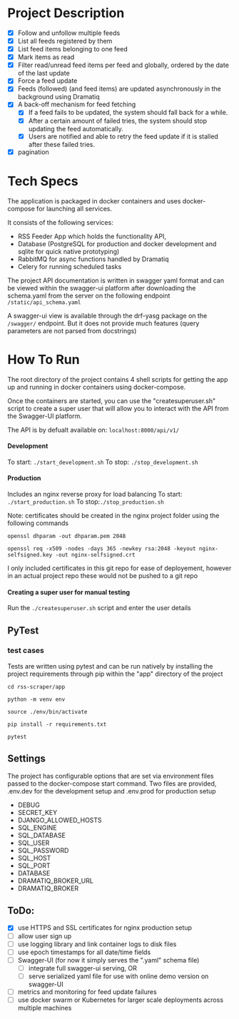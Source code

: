 # Project Description

- [x] Follow and unfollow multiple feeds
- [x] List all feeds registered by them
- [x] List feed items belonging to one feed
- [x] Mark items as read
- [x] Filter read/unread feed items per feed and globally, ordered by the date of the last update
- [x] Force a feed update
- [x] Feeds (followed) (and feed items) are updated asynchronously in the background using Dramatiq
- [x] A back-off mechanism for feed fetching
	- [x] If a feed fails to be updated, the system should fall back for a while.
	- [x] After a certain amount of failed tries, the system should stop updating the feed automatically.
	- [x] Users are notified and able to retry the feed update if it is stalled after these failed tries.
- [x] pagination

# Tech Specs

The application is packaged in docker containers and uses docker-compose for launching all services.

It consists of the following services:
- RSS Feeder App which holds the functionality API,
- Database (PostgreSQL for production and docker development and sqlite for quick native prototyping)
- RabbitMQ  for async functions handled by Dramatiq
- Celery for running scheduled tasks 

The project API documentation is written in swagger yaml format and can be viewed within the swagger-ui platform after downloading the schema.yaml from the server on the following endpoint `/static/api_schema.yaml` 

A swagger-ui view is available through the drf-yasg package on the `/swagger/` endpoint. But it does not provide much features (query parameters are not parsed from docstrings) 

# How To Run

The root directory of the project contains 4 shell scripts for getting the app up and running in docker containers using docker-compose. 

Once the containers are started, you can use the "createsuperuser.sh" script to create a super user that will allow you to interact with the API from the Swagger-UI platform.

The API is by defualt available on: `localhost:8000/api/v1/`

#### Development
To start: `./start_development.sh`
To stop: `./stop_development.sh`

#### Production
Includes an nginx reverse proxy for load balancing
To start: `./start_production.sh`
To stop:`./stop_production.sh`

Note: certificates should be created in the nginx project folder using the following commands

`openssl dhparam -out dhparam.pem 2048`

`openssl req -x509 -nodes -days 365 -newkey rsa:2048 -keyout nginx-selfsigned.key -out nginx-selfsigned.crt`

I only included certificates in this git repo for ease of deployement, however in an actual project repo these would not be pushed to a git repo 

#### Creating a super user for manual testing
Run the `./createsuperuser.sh` script and enter the user details

## PyTest

### test cases
Tests are written using pytest and can be run natively by installing the project requirements through pip within the "app" directory of the project

```
cd rss-scraper/app

python -m venv env

source ./env/bin/activate

pip install -r requirements.txt

pytest
```

## Settings

The project has configurable options that are set via environment files passed to the docker-compose start command. Two files are provided, .env.dev for the development setup and .env.prod for production setup

- DEBUG
- SECRET_KEY 
- DJANGO_ALLOWED_HOSTS
- SQL_ENGINE
- SQL_DATABASE
- SQL_USER
- SQL_PASSWORD
- SQL_HOST
- SQL_PORT
- DATABASE
- DRAMATIQ_BROKER_URL
- DRAMATIQ_BROKER

## ToDo:

- [x] use HTTPS and SSL certificates for nginx production setup
- [ ] allow user sign up
- [ ] use logging library and link container logs to disk files
- [ ] use epoch timestamps for all date/time fields
- [ ] Swagger-UI (for now it simply serves the ".yaml" schema file)
	- [ ] integrate full swagger-ui serving, OR
	- [ ] serve serialized yaml file for use with online demo version on swagger-UI
- [ ] metrics and monitoring for feed update failures
- [ ] use docker swarm or Kubernetes for larger scale deployments across multiple machines